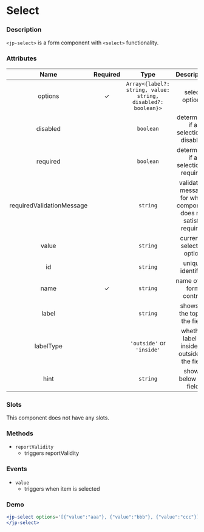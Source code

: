 # Select

### Description

`<jp-select>` is a form component with `<select>` functionality.

### Attributes

| **Name** | **Required** | **Type** | **Description** |
| :----: | :----: | :----: | :---: |
| options | ✓ | `Array<{label?: string, value: string, disabled?: boolean}>` | select options |
| disabled | | `boolean` | determines if a selection is disabled |
| required | | `boolean` | determines if a selection is required |
| requiredValidationMessage | | `string` | validation message for when component does not satisfy required |
| value | | `string` | currently selected option |
| id | | `string`| unique identifier |
| name | ✓ | `string` |  name of the form control |
| label | | `string` | shows at the top of the field |
| labelType | | `'outside'` or `'inside'` | whether label is inside or outside of the field |
| hint | | `string` | shows below the field |

### Slots

This component does not have any slots.

### Methods

- `reportValidity` 
  - triggers reportValidity

### Events

- `value` 
  - triggers when item is selected

### Demo

```jsx live
<jp-select options='[{"value":"aaa"}, {"value":"bbb"}, {"value":"ccc"}]' label="Select">
</jp-select>
```

